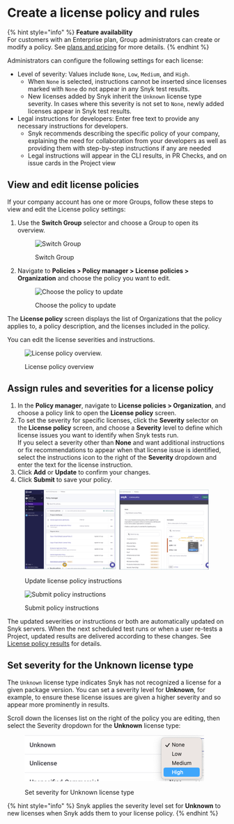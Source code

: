 # Create a license policy and rules

{% hint style="info" %}
**Feature availability**\
For customers with an Enterprise plan, Group administrators can create or modify a policy. See [plans and pricing](https://snyk.io/plans/) for more details.
{% endhint %}

Administrators can configure the following settings for each license:

* Level of severity: Values include `None`, `Low`, `Medium`, and `High`.
  * When `None` is selected, instructions cannot be inserted since licenses marked with `None` do not appear in any Snyk test results.
  * New licenses added by Snyk inherit the `Unknown` license type severity. In cases where this severity is not set to `None`, newly added licenses appear in Snyk test results.
* Legal instructions for developers: Enter free text to provide any necessary instructions for developers.
  * Snyk recommends describing the specific policy of your company, explaining the need for collaboration from your developers as well as providing them with step-by-step instructions if any are needed
  * Legal instructions will appear in the CLI results, in PR Checks, and on issue cards in the Project view

## View and edit license policies

If your company account has one or more Groups, follow these steps to view and edit the License policy settings:

1.  Use the **Switch Group** selector and choose a Group to open its overview.

    <figure><img src="../../../.gitbook/assets/license_choose-group_19oct2022.png" alt="Switch Group"><figcaption><p>Switch Group</p></figcaption></figure>
2.  Navigate to **Policies > Policy manager > License policies > Organization** and choose the policy you want to edit.

    <figure><img src="../../../.gitbook/assets/policy_license_18oct2022.png" alt="Choose the policy to update"><figcaption><p>Choose the policy to update</p></figcaption></figure>

The **License policy** screen displays the list of Organizations that the policy applies to, a policy description, and the licenses included in the policy.

You can edit the license severities and instructions.

<figure><img src="../../../.gitbook/assets/choose-org_customize_19oct2022.png" alt="License policy overview."><figcaption><p>License policy overview</p></figcaption></figure>

## Assign rules and severities for a license policy

1. In the **Policy manager**, navigate to **License policies > Organization**, and choose a policy link to open the **License policy** screen.
2. To set the severity for specific licenses, click the **Severity** selector on the **License policy** screen, and choose a **Severity** level to define which license issues you want to identify when Snyk tests run.\
   If you select a severity other than **None** and want additional instructions or fix recommendations to appear when that license issue is identified, select the instructions icon to the right of the **Severity** dropdown and enter the text for the license instruction.
3. Click **Add** or **Update** to confirm your changes.
4. Click **Submit** to save your policy.

<figure><img src="../../../.gitbook/assets/policy-severity-instructions-x_06oct2022 (1).png" alt="Update license policy instructions"><figcaption><p>Update license policy instructions</p></figcaption></figure>

<figure><img src="../../../.gitbook/assets/policy-severity-instructions-2_06oct2022.png" alt="Submit policy instructions"><figcaption><p>Submit policy instructions</p></figcaption></figure>

The updated severities or instructions or both are automatically updated on Snyk servers. When the next scheduled test runs or when a user re-tests a Project, updated results are delivered according to these changes. See [License policy results](license-policy-results.md) for details.

## Set severity for  the Unknown license type

The `Unknown` license type indicates Snyk has not recognized a license for a given package version. You can set a severity level for **Unknown**, for example, to ensure these license issues are given a higher severity and so appear more prominently in results.

Scroll down the licenses list on the right of the policy you are editing, then select the Severity dropdown for the **Unknown** license type:

<div align="left">

<figure><img src="../../../.gitbook/assets/Screenshot 2023-05-12 at 10.42.12.png" alt="Set severity for Unknown license type"><figcaption><p>Set severity for Unknown license type</p></figcaption></figure>

</div>

{% hint style="info" %}
Snyk applies the severity level set for **Unknown** to new licenses when Snyk adds them to your license policy.
{% endhint %}
